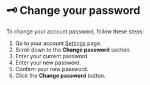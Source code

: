 # 🗝️ Change your password

To change your account password, follow these steps:

1. Go to your account <a href="/app/settings" target="_blank">Settings</a> page.
2. Scroll down to the **Change password** section.
3. Enter your current password.
4. Enter your new password.
5. Confirm your new password.
6. Click the **Change password** button.
